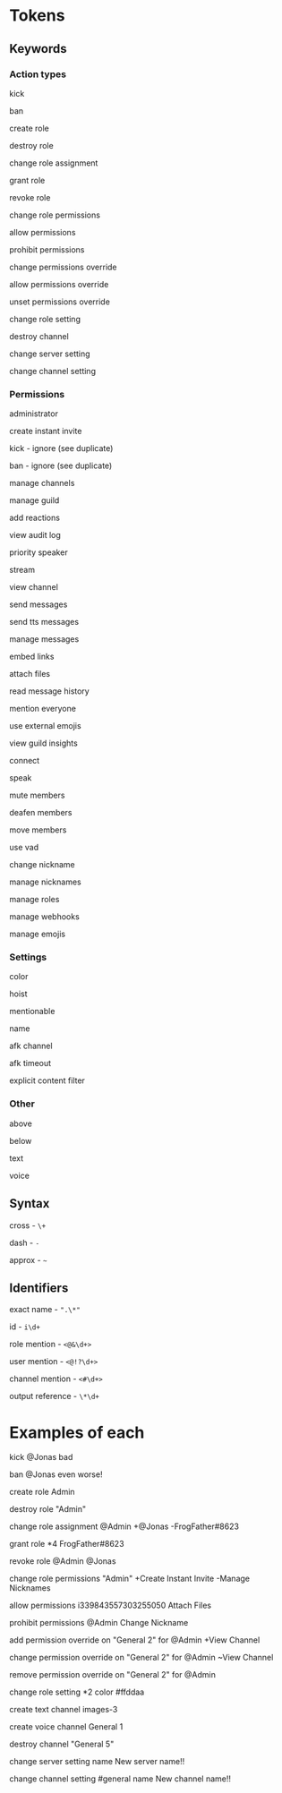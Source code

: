 # Tokens

## Keywords

### Action types

kick

ban

create role

destroy role

change role assignment

grant role

revoke role

change role permissions

allow permissions

prohibit permissions

change permissions override

allow permissions override

unset permissions override

change role setting

destroy channel

change server setting

change channel setting

### Permissions

administrator

create instant invite

kick - ignore (see duplicate)

ban - ignore (see duplicate)

manage channels

manage guild

add reactions

view audit log

priority speaker

stream

view channel

send messages

send tts messages

manage messages

embed links

attach files

read message history

mention everyone

use external emojis

view guild insights

connect

speak

mute members

deafen members

move members

use vad

change nickname

manage nicknames

manage roles

manage webhooks

manage emojis

### Settings

color

hoist

mentionable

name

afk channel

afk timeout

explicit content filter

### Other

above

below

text

voice

## Syntax

cross - `\+`

dash - `-`

approx - `~`

## Identifiers

exact name - `".\*"`

id - `i\d+`

role mention - `<@&\d+>`

user mention - `<@!?\d+>`

channel mention - `<#\d+>`

output reference - `\*\d+`

# Examples of each

kick @Jonas bad

ban @Jonas even worse!

create role Admin

destroy role "Admin"

change role assignment @Admin +@Jonas -FrogFather#8623

grant role \*4 FrogFather#8623

revoke role @Admin @Jonas

change role permissions "Admin" +Create Instant Invite -Manage Nicknames

allow permissions i339843557303255050 Attach Files

prohibit permissions @Admin Change Nickname

add permission override on "General 2" for @Admin +View Channel

change permission override on "General 2" for @Admin ~View Channel

remove permission override on "General 2" for @Admin

change role setting \*2 color #ffddaa

create text channel images-3

create voice channel General 1

destroy channel "General 5"

change server setting name New server name!!

change channel setting #general name New channel name!!
